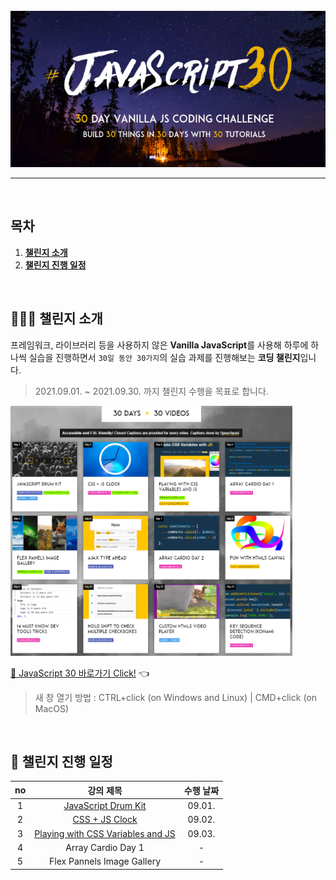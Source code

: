 <div align="center">    
  <br />
  <img src="./img/js30_logo.jpg" alt="JavaScript 30" height="250px" />
  <hr />
  <br />
</div>

## 목차

1. [**챌린지 소개**](#1)
2. [**챌린지 진행 일정**](#2)

<br />

<div id="1"></div>

## 💁🏻‍♂ 챌린지 소개

프레임워크, 라이브러리 등을 사용하지 않은 **Vanilla JavaScript**를 사용해 하루에 하나씩 실습을 진행하면서 `30일 동안 30가지`의 실습 과제를 진행해보는 **코딩 챌린지**입니다.

> 2021.09.01. ~ 2021.09.30. 까지 챌린지 수행을 목표로 합니다.

<img src="./img/example-page.png" alt="30 DAYS x 30 VIDEOS" height="400px" />

[🔗 JavaScript 30 바로가기 Click!](https://javascript30.com/) 👈

> 새 창 열기 방법 : CTRL+click (on Windows and Linux) | CMD+click (on MacOS)

<br />

<div id="2"></div>

## 📅 챌린지 진행 일정

| no  |                                                       강의 제목                                                        | 수행 날짜 |
| :-: | :--------------------------------------------------------------------------------------------------------------------: | :-------: |
|  1  |     [JavaScript Drum Kit](https://github.com/JeongHwan-dev/javascript30-course/tree/master/01-JavaScript-Drum-Kit)     |  09.01.   |
|  2  |           [CSS + JS Clock](https://github.com/JeongHwan-dev/javascript30-course/tree/master/02-CSS-JS-Clock)           |  09.02.   |
|  3  | [Playing with CSS Variables and JS](https://github.com/JeongHwan-dev/javascript30-course/tree/master/03-CSS-Variables) |  09.03.   |
|  4  |                                                   Array Cardio Day 1                                                   |     -     |
|  5  |                                               Flex Pannels Image Gallery                                               |     -     |
